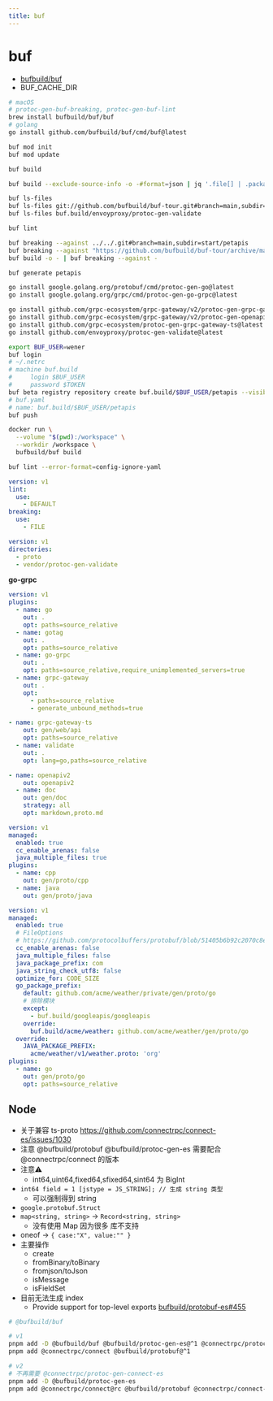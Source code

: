 ```yaml
---
title: buf
---
```


# buf

- [bufbuild/buf](https://github.com/bufbuild/buf)
- BUF_CACHE_DIR

```bash
# macOS
# protoc-gen-buf-breaking, protoc-gen-buf-lint
brew install bufbuild/buf/buf
# golang
go install github.com/bufbuild/buf/cmd/buf@latest

buf mod init
buf mod update

buf build

buf build --exclude-source-info -o -#format=json | jq '.file[] | .package' | sort | uniq | head

buf ls-files
buf ls-files git://github.com/bufbuild/buf-tour.git#branch=main,subdir=start/petapis
buf ls-files buf.build/envoyproxy/protoc-gen-validate

buf lint

buf breaking --against ../../.git#branch=main,subdir=start/petapis
buf breaking --against "https://github.com/bufbuild/buf-tour/archive/main.zip#strip_components=1,subdir=start/petapis" --config buf.yaml
buf build -o - | buf breaking --against -

buf generate petapis

go install google.golang.org/protobuf/cmd/protoc-gen-go@latest
go install google.golang.org/grpc/cmd/protoc-gen-go-grpc@latest

go install github.com/grpc-ecosystem/grpc-gateway/v2/protoc-gen-grpc-gateway@latest
go install github.com/grpc-ecosystem/grpc-gateway/v2/protoc-gen-openapiv2@latest
go install github.com/grpc-ecosystem/protoc-gen-grpc-gateway-ts@latest
go install github.com/envoyproxy/protoc-gen-validate@latest

export BUF_USER=wener
buf login
# ~/.netrc
# machine buf.build
#     login $BUF_USER
#     password $TOKEN
buf beta registry repository create buf.build/$BUF_USER/petapis --visibility public
# buf.yaml
# name: buf.build/$BUF_USER/petapis
buf push

docker run \
  --volume "$(pwd):/workspace" \
  --workdir /workspace \
  bufbuild/buf build

buf lint --error-format=config-ignore-yaml
```

```yaml
version: v1
lint:
  use:
    - DEFAULT
breaking:
  use:
    - FILE
```

```yaml
version: v1
directories:
  - proto
  - vendor/protoc-gen-validate
```

**go-grpc**

```yaml
version: v1
plugins:
  - name: go
    out: .
    opt: paths=source_relative
  - name: gotag
    out: .
    opt: paths=source_relative
  - name: go-grpc
    out: .
    opt: paths=source_relative,require_unimplemented_servers=true
  - name: grpc-gateway
    out: .
    opt:
      - paths=source_relative
      - generate_unbound_methods=true

- name: grpc-gateway-ts
    out: gen/web/api
    opt: paths=source_relative
  - name: validate
    out: .
    opt: lang=go,paths=source_relative

- name: openapiv2
    out: openapiv2
  - name: doc
    out: gen/doc
    strategy: all
    opt: markdown,proto.md
```

```yaml title="buf.gen.yaml"
version: v1
managed:
  enabled: true
  cc_enable_arenas: false
  java_multiple_files: true
plugins:
  - name: cpp
    out: gen/proto/cpp
  - name: java
    out: gen/proto/java
```

```yaml
version: v1
managed:
  enabled: true
  # FileOptions
  # https://github.com/protocolbuffers/protobuf/blob/51405b6b92c2070c8edea1b44c6770e00f7027be/src/google/protobuf/descriptor.proto#L342
  cc_enable_arenas: false
  java_multiple_files: false
  java_package_prefix: com
  java_string_check_utf8: false
  optimize_for: CODE_SIZE
  go_package_prefix:
    default: github.com/acme/weather/private/gen/proto/go
    # 排除模块
    except:
      - buf.build/googleapis/googleapis
    override:
      buf.build/acme/weather: github.com/acme/weather/gen/proto/go
  override:
    JAVA_PACKAGE_PREFIX:
      acme/weather/v1/weather.proto: 'org'
plugins:
  - name: go
    out: gen/proto/go
    opt: paths=source_relative
```

## Node

- 关于兼容 ts-proto https://github.com/connectrpc/connect-es/issues/1030
- 注意 @bufbuild/protobuf @bufbuild/protoc-gen-es 需要配合 @connectrpc/connect 的版本
- 注意⚠️
  - int64,uint64,fixed64,sfixed64,sint64 为 BigInt
- `int64 field = 1 [jstype = JS_STRING]; // 生成 string 类型`
  - 可以强制得到 string
- `google.protobuf.Struct`
- `map<string, string>` -> `Record<string, string>`
  - 没有使用 Map 因为很多 库不支持
- oneof -> `{ case:"X", value:"" }`
- 主要操作
  - create
  - fromBinary/toBinary
  - fromjson/toJson
  - isMessage
  - isFieldSet
- 目前无法生成 index
  - Provide support for top-level exports [bufbuild/protobuf-es#455](https://github.com/bufbuild/protobuf-es/issues/455)

```bash
# @bufbuild/buf

# v1
pnpm add -D @bufbuild/buf @bufbuild/protoc-gen-es@^1 @connectrpc/protoc-gen-connect-es
pnpm add @connectrpc/connect @bufbuild/protobuf@^1

# v2
# 不再需要 @connectrpc/protoc-gen-connect-es
pnpm add -D @bufbuild/protoc-gen-es
pnpm add @connectrpc/connect@rc @bufbuild/protobuf @connectrpc/connect-node
```
